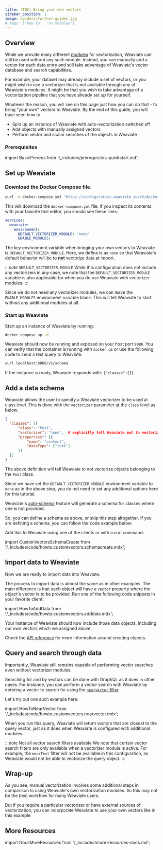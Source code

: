 ```yaml
---
title: (TBC) Bring your own vectors
sidebar_position: 1
image: og/docs/further-guides.jpg
# tags: ['how to', 'no modules']
---
```



<!-- TODO: Finish this page! -->
<!-- :::caution Under construction.
Migrated from "How to use Weaviate without modules" tutorial from Weaviate Docs Classic
::: -->

## Overview
While we provide many different [modules](../modules/index.md) for vectorization, Weaviate can still be used without any such module. Instead, you can manually add a vector for each data entry and still take advantage of Weaviate's vector database and search capabilities.

For example, your dataset may already include a set of vectors, or you might wish to use a vectorizer that is not available through any of Weaviate's modules. It might be that you wish to take advantage of a vectorization pipeline that you have already set up for yourself.

Whatever the reason, you will see on this page just how you can do that - to bring "your own" vectors to Weaviate. By the end of this guide, you will have seen how to:
- Spin up an instance of Weaviate with auto-vectorization switched off
- Add objects with manually assigned vectors
- Perform vector and scalar searches of the objects in Weaviate

### Prerequisites

<!-- To SW: What do you think about something like this to define prerequisites @ different levels? -->
import BasicPrereqs from '/_includes/prerequisites-quickstart.md';

<BasicPrereqs />

## Set up Weaviate

### Download the Docker Compose file.
<!-- TODO: {{site.weaviate_version needs to be replaced}} -->
```bash
curl -o docker-compose.yml "https://configuration.weaviate.io/v2/docker-compose/docker-compose.yml?modules=standalone&runtime=docker-compose&weaviate_version={{ site.weaviate_version }}"
```

This will download the `docker-compose.yml` file. If you inspect its contents with your favorite text editor, you should see these lines:

```yaml
services:
  weaviate:
    environment:
      DEFAULT_VECTORIZER_MODULE: 'none'
      ENABLE_MODULES: ''
```

The key environment variable when bringing your own vectors to Weaviate is `DEFAULT_VECTORIZER_MODULE`. Here, we define is as `none` so that Weaviate's default behavior will be to **not** vectorize data at import.

:::note `DEFAULT_VECTORIZER_MODULE`
While this configuration does not include any vectorizers in any case, we note that the `DEFAULT_VECTORIZER_MODULE` variable is also applicable for when you do use Weaviate with vectorizer modules.
:::

Since we do not need any vectorizer modules, we can leave the `ENABLE_MODULES` environment variable blank. This will tell Weaviate to start without any additional modules at all.

### Start up Weaviate
Start up an instance of Weaviate by running:
```bash
docker compose up -d
```

Weaviate should now be running and exposed on your host port `8080`. You can verify that the container is running with `docker ps` or use the following code to send a test query to Weaviate:

```bash
curl localhost:8080/v1/schema
```

If the instance is ready, Weaviate responds with: `{"classes":[]}`.

## Add a data schema

Weaviate allows the user to specify a Weaviate vectorizer to be used at class level. This is done with the `vectorizer` parameter at the `class` level as below.

```json
{
  "classes": [{
      "class": "Post",
      "vectorizer": "none",  # explicitly tell Weaviate not to vectorize anything, we are providing the vectors ourselves
      "properties": [{
          "name": "content",
          "dataType": ["text"]
      }]
  }]
}
```

The above definition will tell Weaviate to not vectorize objects belonging to the `Post` class.

Since we have set the `DEFAULT_VECTORIZER_MODULE` environment variable to `none` as in the above step,  you do not need to set any additional options here for this tutorial.

Weaviate's [auto-schema](../configuration/schema-configuration.md#auto-schema) feature will generate a schema for classes where one is not provided.

So, you can define a schema as above, or skip this step altogether. If you are defining a schema, you can follow the code example below:

Add this to Weaviate using one of the clients or with a curl command:

import CustomVectorsSchemaCreate from '/_includes/code/howto.customvectors.schemacreate.mdx';

<CustomVectorsSchemaCreate/>

<!-- TODO - Should we write a standard snippet about querying data schema? -->

## Import data to Weaviate

Now we are ready to import data into Weaviate.

The process to import data is almost the same as in other examples. The main difference is that each object will have a `vector` property where the object's vector is to be provided. Run one of the following code snippets in your favorite client:

<!-- TODO - Rewrite this code example to use batch imports -->
import HowToAddData from '/_includes/code/howto.customvectors.adddata.mdx';

<HowToAddData/>

<!-- TODO - Should write a standard snippet about querying data objects (w/ vectors in results) -->
Your instance of Weaviate should now include those data objects, including our own vectors which we assigned above.

Check the [API reference](../api/rest/objects.md#with-a-custom-vector) for more information around creating objects.

## Query and search through data

Importantly, Weaviate still remains capable of performing vector searches even without vectorizer modules.

Searching for and by vectors can be done with GraphQL as it does in other cases. For instance, you can perform a vector search with Weaviate by entering a vector to search for using the [`nearVector` filter](../api/graphql/search-operators.md#nearVector).

Let's try out one such example here:

import HowToNearVector from '/_includes/code/howto.customvectors.nearvector.mdx';

<HowToNearVector/>

When you run this query, Weaviate will return vectors that are closest to the query vector, just as it does when Weaviate is configured with additional modules.

:::note Not all vector search filters available
We note that certain vector search filters are only available when a vectorizer module is active. For example, the `nearText` filter will not be available in this configuration, as Weaviate would not be able to vectorize the query object.
:::

## Wrap-up

As you see, manual vectorization involves some additional steps in comparison to using Weaviate's own vectorization modules. So this may not be the best workflow for many Weaviate users.

But if you require a particular vectorizer or have external sources of vectorization, you can incorporate Weaviate to use your own vectors like in this example.

## More Resources

import DocsMoreResources from '/_includes/more-resources-docs.md';

<DocsMoreResources />
